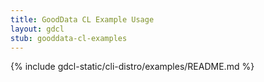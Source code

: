 ```yaml
---
title: GoodData CL Example Usage
layout: gdcl
stub: gooddata-cl-examples
---
```


{% include gdcl-static/cli-distro/examples/README.md %}